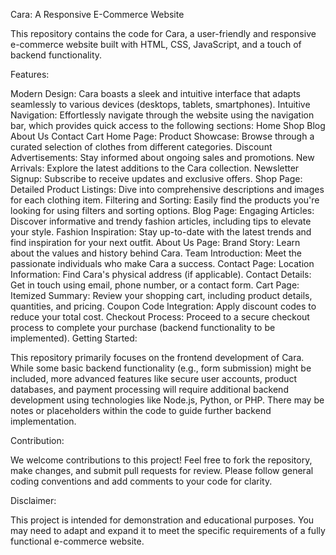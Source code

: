 Cara: A Responsive E-Commerce Website

This repository contains the code for Cara, a user-friendly and responsive e-commerce website built with HTML, CSS, JavaScript, and a touch of backend functionality.

Features:

Modern Design: Cara boasts a sleek and intuitive interface that adapts seamlessly to various devices (desktops, tablets, smartphones).
Intuitive Navigation: Effortlessly navigate through the website using the navigation bar, which provides quick access to the following sections:
Home
Shop
Blog
About Us
Contact
Cart
Home Page:
Product Showcase: Browse through a curated selection of clothes from different categories.
Discount Advertisements: Stay informed about ongoing sales and promotions.
New Arrivals: Explore the latest additions to the Cara collection.
Newsletter Signup: Subscribe to receive updates and exclusive offers.
Shop Page:
Detailed Product Listings: Dive into comprehensive descriptions and images for each clothing item.
Filtering and Sorting: Easily find the products you're looking for using filters and sorting options.
Blog Page:
Engaging Articles: Discover informative and trendy fashion articles, including tips to elevate your style.
Fashion Inspiration: Stay up-to-date with the latest trends and find inspiration for your next outfit.
About Us Page:
Brand Story: Learn about the values and history behind Cara.
Team Introduction: Meet the passionate individuals who make Cara a success.
Contact Page:
Location Information: Find Cara's physical address (if applicable).
Contact Details: Get in touch using email, phone number, or a contact form.
Cart Page:
Itemized Summary: Review your shopping cart, including product details, quantities, and pricing.
Coupon Code Integration: Apply discount codes to reduce your total cost.
Checkout Process: Proceed to a secure checkout process to complete your purchase (backend functionality to be implemented).
Getting Started:


This repository primarily focuses on the frontend development of Cara. While some basic backend functionality (e.g., form submission) might be included, more advanced features like secure user accounts, product databases, and payment processing will require additional backend development using technologies like Node.js, Python, or PHP. There may be notes or placeholders within the code to guide further backend implementation.

Contribution:

We welcome contributions to this project! Feel free to fork the repository, make changes, and submit pull requests for review. Please follow general coding conventions and add comments to your code for clarity.

Disclaimer:

This project is intended for demonstration and educational purposes. You may need to adapt and expand it to meet the specific requirements of a fully functional e-commerce website.
